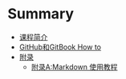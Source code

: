 # Summary

* [课程简介](README.md)
* [GitHub和GitBook How to](/content/chapter1/index.md)
* [附录](/content/appendix/index.md)
  * [附录A:Markdown 使用教程](/content/appendix/A.md)
